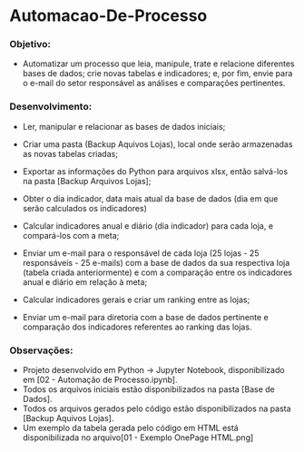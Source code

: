 # Automacao-De-Processo
### Objetivo:
- Automatizar um processo que leia, manipule, trate e relacione diferentes bases de dados; crie novas tabelas e indicadores; e, por fim, envie para o e-mail do setor responsável as análises e comparações pertinentes. 

### Desenvolvimento: 
- Ler, manipular e relacionar as bases de dados iniciais;

- Criar uma pasta (Backup Aquivos Lojas), local onde serão armazenadas as novas tabelas criadas;

- Exportar as informações do Python para arquivos xlsx, então salvá-los na pasta [Backup Arquivos Lojas];

- Obter o dia indicador, data mais atual da base de dados (dia em que serão calculados os indicadores)

- Calcular indicadores anual e diário (dia indicador) para cada loja, e compará-los com a meta;

- Enviar um e-mail para o responsável de cada loja (25 lojas - 25 responsáveis - 25 e-mails) com a base de dados da sua respectiva loja (tabela criada anteriormente)
e com a comparação entre os indicadores anual e diário em relação à meta;

- Calcular indicadores gerais e criar um ranking entre as lojas;

- Enviar um e-mail para diretoria com a base de dados pertinente e comparação dos indicadores referentes ao ranking das lojas.


### Observações:
- Projeto desenvolvido em Python -> Jupyter Notebook, disponibilizado em [02 - Automação de Processo.ipynb].
- Todos os arquivos iniciais estão disponibilizados na pasta [Base de Dados].
- Todos os arquivos gerados pelo código estão disponibilizados na pasta [Backup Aquivos Lojas].
- Um exemplo da tabela gerada pelo código em HTML está disponibilizada no arquivo[01 - Exemplo OnePage HTML.png]
